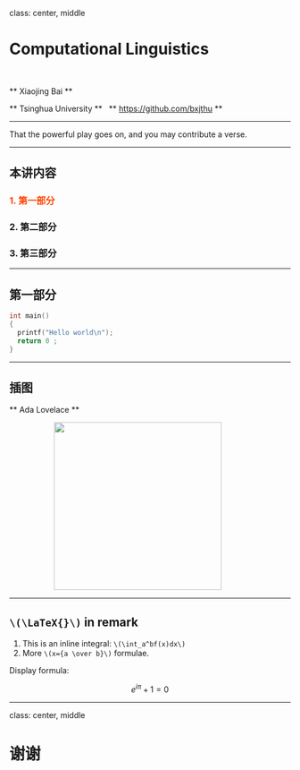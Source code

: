 class: center, middle

# Computational Linguistics

&nbsp;
&nbsp;

** Xiaojing Bai **

** Tsinghua University **
 
** https://github.com/bxjthu **

---
That the powerful play goes on, 
and you may contribute a verse.

---
## 本讲内容

### <font color="orangered">1. 第一部分</font> 

### 2. 第二部分

### 3. 第三部分

---

## 第一部分

```c
int main()
{
  printf("Hello world\n");
  return 0 ;
}
```

---

## 插图

** Ada Lovelace **

<img src="https://upload.wikimedia.org/wikipedia/commons/9/95/Ada_Lovelace_color.svg" width=300 style="margin: 0px 80px">

---

## `\(\LaTeX{}\)` in remark
 
  
1. This is an inline integral: `\(\int_a^bf(x)dx\)`
2. More `\(x={a \over b}\)` formulae.
 
Display formula:

$$e^{i\pi} + 1 = 0$$

---

class: center, middle

# 谢谢

